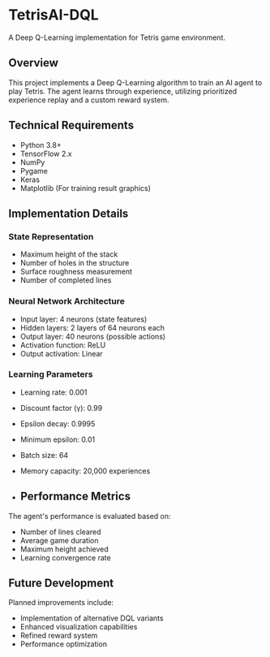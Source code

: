 # TetrisAI-DQL

A Deep Q-Learning implementation for Tetris game environment.

## Overview

This project implements a Deep Q-Learning algorithm to train an AI agent to play Tetris. The agent learns through experience, utilizing prioritized experience replay and a custom reward system.

## Technical Requirements

- Python 3.8+
- TensorFlow 2.x
- NumPy
- Pygame
- Keras
- Matplotlib (For training result graphics)

## Implementation Details

### State Representation
- Maximum height of the stack
- Number of holes in the structure
- Surface roughness measurement
- Number of completed lines

### Neural Network Architecture
- Input layer: 4 neurons (state features)
- Hidden layers: 2 layers of 64 neurons each
- Output layer: 40 neurons (possible actions)
- Activation function: ReLU
- Output activation: Linear

### Learning Parameters
- Learning rate: 0.001
- Discount factor (γ): 0.99
- Epsilon decay: 0.9995
- Minimum epsilon: 0.01
- Batch size: 64
- Memory capacity: 20,000 experiences

- ## Performance Metrics

The agent's performance is evaluated based on:
- Number of lines cleared
- Average game duration
- Maximum height achieved
- Learning convergence rate

## Future Development

Planned improvements include:
- Implementation of alternative DQL variants
- Enhanced visualization capabilities
- Refined reward system
- Performance optimization
